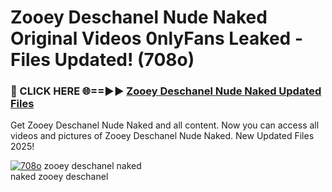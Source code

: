 # Zooey Deschanel Nude Naked Original Videos 0nlyFans Leaked - Files Updated! (708o)

<h3>🔴 CLICK HERE 🌐==►► <a href="https://tinyurl.com/up5wt9bj" rel="nofollow">Zooey Deschanel Nude Naked Updated Files</a></h3>

Get Zooey Deschanel Nude Naked and all content. Now you can access all videos and pictures of Zooey Deschanel Nude Naked. New Updated Files 2025!

[![708o](https://i.imgur.com/ABiUzMV.gif)](https://tinyurl.com/up5wt9bj)
zooey deschanel naked<br>
naked zooey deschanel